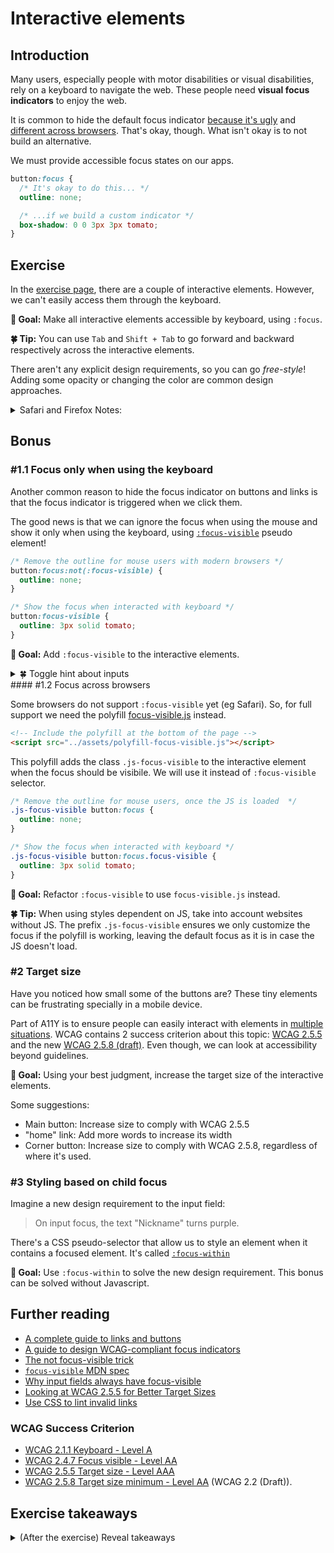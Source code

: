 # Interactive elements

## Introduction

Many users, especially people with motor disabilities or visual disabilities, rely on a keyboard to navigate the web. These people need **visual focus indicators** to enjoy the web.

It is common to hide the default focus indicator [because it's ugly](../assets/imgs/browser-focus.png) and [different across browsers](https://allyjs.io/tests/focus-outline-styles/#style=focus&key=text,radio,checkbox,textarea,button,link,div&browser=firefox,chrome,safari,ie11). That's okay, though. What isn't okay is to not build an alternative.

We must provide accessible focus states on our apps.

```css
button:focus {
  /* It's okay to do this... */
  outline: none;

  /* ...if we build a custom indicator */
  box-shadow: 0 0 3px 3px tomato;
}
```

## Exercise

In the [exercise page](../exercises/2.1.html),
there are a couple of interactive elements. However, we can't easily access them through the keyboard.

**🎯 Goal:** Make all interactive elements accessible by keyboard, using `:focus`.

**🍀 Tip:** You can use `Tab` and `Shift + Tab` to go forward and backward respectively across the interactive elements.

There aren't any explicit design requirements, so you can go _free-style_!
Adding some opacity or changing the color are common design approaches.

<details>

<summary>Safari and Firefox Notes:</summary>

**Safari Note:** By default `Tab` doesn't work on links and buttons. Activate those in _Settings > Advanced > [✓] Press tab to highlight each item on a web page_.

**Firefox Note:** By default `Tab` might [not work on on Mac](https://stackoverflow.com/questions/11704828/how-to-allow-keyboard-focus-of-links-in-firefox/11713537#11713537). Do this: Type `about:config` in the URL bar. Then on the preferences bar, type `accessibility.tabfocus`, create a new "integer" pref, and set it to `7`. If needed, restart Firefox.

</details>

## Bonus

### #1.1 Focus only when using the keyboard

Another common reason to hide the focus indicator on buttons and links is that the focus indicator is triggered when we click them.

The good news is that we can ignore the focus when using the mouse and show it only when using the keyboard, using [`:focus-visible`](https://developer.mozilla.org/en-US/docs/Web/CSS/:focus-visible) pseudo element!

```css
/* Remove the outline for mouse users with modern browsers */
button:focus:not(:focus-visible) {
  outline: none;
}

/* Show the focus when interacted with keyboard */
button:focus-visible {
  outline: 3px solid tomato;
}
```

**🎯 Goal:** Add `:focus-visible` to the interactive elements.

<details>
<summary>🍀 Toggle hint about inputs</summary>

In inputs, the focus-visible is always triggered, even on click. That's not a bug, but rather the [spec's expected behavior](https://github.com/WICG/focus-visible/issues/131).

> UA (Browser User Agents) typically display focus indicators on text fields any time they’re focused, to draw attention to the fact that keyboard input will affect their contents.

</details>
#### #1.2 Focus across browsers

Some browsers do not support `:focus-visible` yet (eg Safari). So, for full support we need the polyfill [focus-visible.js](https://github.com/WICG/focus-visible) instead.

```html
<!-- Include the polyfill at the bottom of the page -->
<script src="../assets/polyfill-focus-visible.js"></script>
```

This polyfill adds the class `.js-focus-visible` to the interactive element when
the focus should be visibile. We will use it instead of `:focus-visible` selector.

```css
/* Remove the outline for mouse users, once the JS is loaded  */
.js-focus-visible button:focus {
  outline: none;
}

/* Show the focus when interacted with keyboard */
.js-focus-visible button:focus.focus-visible {
  outline: 3px solid tomato;
}
```

**🎯 Goal:** Refactor `:focus-visible` to use `focus-visible.js` instead.

**🍀 Tip:** When using styles dependent on JS, take into account websites without JS. The prefix `.js-focus-visible` ensures we only customize the focus if the polyfill is working, leaving the default focus as it is in case the JS doesn't load.

### #2 Target size

Have you noticed how small some of the buttons are? These tiny elements can be frustrating specially in a mobile device.

Part of A11Y is to ensure people can easily interact with elements in [multiple situations](https://www.w3.org/WAI/WCAG21/Understanding/target-size.html#benefits).
WCAG contains 2 success criterion about this topic: [WCAG 2.5.5](https://www.w3.org/WAI/WCAG21/Understanding/target-size.html) and the new [WCAG 2.5.8 (draft)](https://www.w3.org/WAI/WCAG22/Understanding/target-size-minimum.html). Even though, we can look at accessibility beyond guidelines.

**🎯 Goal:** Using your best judgment, increase the target size of the interactive elements.

Some suggestions:

- Main button: Increase size to comply with WCAG 2.5.5
- "home" link: Add more words to increase its width
- Corner button: Increase size to comply with WCAG 2.5.8, regardless of where it's used.

### #3 Styling based on child focus

Imagine a new design requirement to the input field:

> On input focus, the text "Nickname" turns purple.

There's a CSS pseudo-selector that allow us to style an element when it contains a focused element. It's called [`:focus-within`](https://developer.mozilla.org/en-US/docs/Web/CSS/:focus-within#css)

**🎯 Goal:** Use `:focus-within` to solve the new design requirement. This bonus can be solved without Javascript.

## Further reading

- [A complete guide to links and buttons](https://css-tricks.com/a-complete-guide-to-links-and-buttons/)
- [A guide to design WCAG-compliant focus indicators](https://www.sarasoueidan.com/blog/focus-indicators/)
- [The not focus-visible trick](https://css-tricks.com/the-focus-visible-trick/)
- [`focus-visible` MDN spec](https://developer.mozilla.org/en-US/docs/Web/CSS/:focus-visible)
- [Why input fields always have focus-visible](https://github.com/WICG/focus-visible/issues/131)
- [Looking at WCAG 2.5.5 for Better Target Sizes](https://css-tricks.com/looking-at-wcag-2-5-5-for-better-target-sizes/)
- [Use CSS to lint invalid links](https://twitter.com/argyleink/status/1274364131928309762?s=21)

### WCAG Success Criterion

- [WCAG 2.1.1 Keyboard - Level A](https://www.w3.org/TR/WCAG21/#keyboard)
- [WCAG 2.4.7 Focus visible - Level AA](https://www.w3.org/TR/WCAG21/#focus-visible)
- [WCAG 2.5.5 Target size - Level AAA](https://www.w3.org/TR/WCAG21/#target-size)
- [WCAG 2.5.8 Target size minimum - Level AA](https://www.w3.org/WAI/WCAG22/Understanding/target-size-minimum.html) (WCAG 2.2 (Draft)).

## Exercise takeaways

<details>
<summary>(After the exercise) Reveal takeaways</summary>

- Links are meant for navigation. Buttons for in-page actions.
- Include custom focus indicators with strong contrast in your interactive elements.
- Provide a confortable interactive area in elements next to each other.
- Use `:focus-visible` and `:focus-whitin` to enhance the keyboard navigation.
</details>
